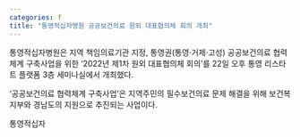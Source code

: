 ```yaml
---
categories: f
title: "통영적십자병원 공공보건의료 원외 대표협의체 회의 개최"
---
```

통영적십자병원은 지역 책임의료기관 지정, 통영권(통영·거제·고성) 공공보건의료 협력체계 구축사업을 위한 ‘2022년 제1차 원외 대표협의체 회의’를 22일 오후 통영 리스타트 플랫폼 3층 세미나실에서 개최했다.

‘공공보건의료 협력체계 구축사업’은 지역주민의 필수보건의료 문제 해결을 위해 보건복지부와 경남도의 지원으로 추진되는 사업이다.

통영적십자